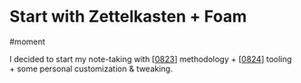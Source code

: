 # Start with Zettelkasten + Foam

#moment

I decided to start my note-taking with [[0823]] methodology + [[0824]] tooling + some personal customization & tweaking.

[//begin]: # "Autogenerated link references for markdown compatibility"
[0823]: 0823.md "Zettelkasten"
[0824]: 0824.md "Foam"
[//end]: # "Autogenerated link references"
